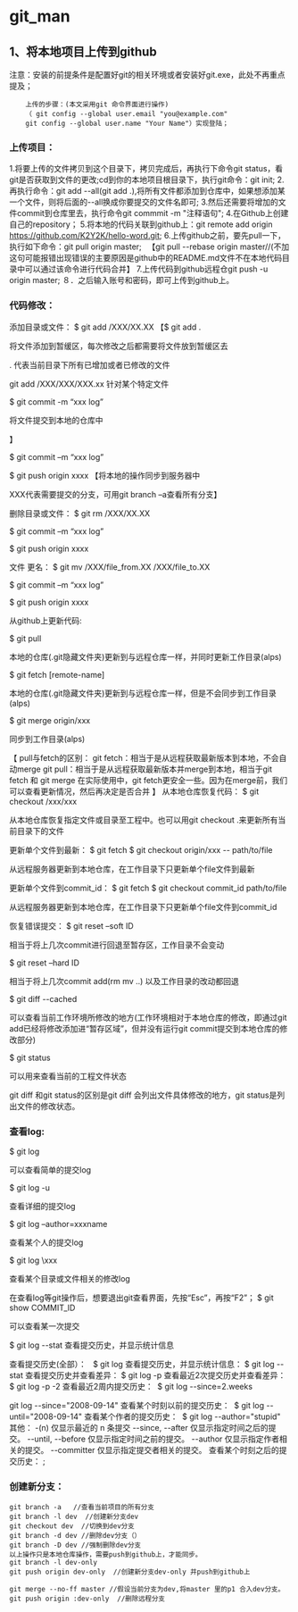 # git_man

## 1、将本地项目上传到github

注意：安装的前提条件是配置好git的相关环境或者安装好git.exe，此处不再重点提及；

        上传的步骤：(本文采用git 命令界面进行操作)
        （ git config --global user.email "you@example.com"
        git config --global user.name "Your Name"）实现登陆；
### 上传项目：

1.将要上传的文件拷贝到这个目录下，拷贝完成后，再执行下命令git status，看git是否获取到文件的更改;cd到你的本地项目根目录下，执行git命令：git init;
2.再执行命令：git add --all(git add .),将所有文件都添加到仓库中，如果想添加某一个文件，则将后面的--all换成你要提交的文件名即可;
3.然后还需要将增加的文件commit到仓库里去，执行命令git commmit -m "注释语句";
4.在Github上创建自己的repository；
5.将本地的代码关联到github上：git remote add origin https://github.com/K2Y2K/hello-word.git;
6.上传github之前，要先pull一下，执行如下命令：git pull origin master;
　【git pull --rebase origin master//(不加这句可能报错出现错误的主要原因是github中的README.md文件不在本地代码目录中可以通过该命令进行代码合并】
7.上传代码到github远程仓git push -u origin master;
８．之后输入账号和密码，即可上传到github上。

### 代码修改：

添加目录或文件：
$ git add /XXX/XX.XX
【$ git add .       

将文件添加到暂缓区，每次修改之后都需要将文件放到暂缓区去

. 代表当前目录下所有已增加或者已修改的文件

git add /XXX/XXX/XXX.xx  针对某个特定文件

$ git commit -m “xxx log” 

将文件提交到本地的仓库中

】

$ git commit –m “xxx log”

$ git push origin xxxx
【将本地的操作同步到服务器中

XXX代表需要提交的分支，可用git branch –a查看所有分支】

删除目录或文件：
$ git rm /XXX/XX.XX

$ git commit –m “xxx log”

$ git push origin xxxx

文件 更名：
$ git mv /XXX/file_from.XX /XXX/file_to.XX

$ git commit –m “xxx log”

$ git push origin xxxx

从github上更新代码:

$ git pull

本地的仓库(.git隐藏文件夹)更新到与远程仓库一样，并同时更新工作目录(alps)

$ git fetch [remote-name]

本地的仓库(.git隐藏文件夹)更新到与远程仓库一样，但是不会同步到工作目录(alps)

$ git merge origin/xxx

同步到工作目录(alps)

【
pull与fetch的区别：
git fetch：相当于是从远程获取最新版本到本地，不会自动merge 
git pull：相当于是从远程获取最新版本并merge到本地，相当于git fetch 和 git merge 
在实际使用中，git fetch更安全一些。因为在merge前，我们可以查看更新情况，然后再决定是否合并
】
从本地仓库恢复代码：
$ git checkout /xxx/xxx

从本地仓库恢复指定文件或目录至工程中。也可以用git checkout .来更新所有当前目录下的文件

更新单个文件到最新：
$ git fetch
$ git checkout origin/xxx -- path/to/file

从远程服务器更新到本地仓库，在工作目录下只更新单个file文件到最新

更新单个文件到commit_id：
$ git fetch
$ git checkout commit_id path/to/file

从远程服务器更新到本地仓库，在工作目录下只更新单个file文件到commit_id

恢复错误提交：
$ git reset –soft ID

相当于将上几次commit进行回退至暂存区，工作目录不会变动

$ git reset –hard ID

相当于将上几次commit  add(rm mv ..) 以及工作目录的改动都回退

$ git diff --cached

可以查看当前工作环境所修改的地方(工作环境相对于本地仓库的修改，即通过git add已经将修改添加进“暂存区域”，但并没有运行git commit提交到本地仓库的修改部分)

$ git status

可以用来查看当前的工程文件状态

git diff 和git status的区别是git diff 会列出文件具体修改的地方，git status是列出文件的修改状态。

### 查看log:

$ git log

可以查看简单的提交log

$ git log -u

查看详细的提交log

$ git log –author=xxxname

查看某个人的提交log

$ git log \xxx

查看某个目录或文件相关的修改log

在查看log等git操作后，想要退出git查看界面，先按“Esc”，再按“F2”；
$ git show COMMIT_ID

可以查看某一次提交

$ git log --stat 
查看提交历史，并显示统计信息

查看提交历史(全部）：  
$ git log
查看提交历史，并显示统计信息：
$ git log --stat
查看提交历史并查看差异：
$ git log -p
查看最近2次提交历史并查看差异：
$ git log -p -2
查看最近2周内提交历史： 
$ git log --since=2.weeks

git log --since="2008-09-14"
查看某个时刻以前的提交历史： 
$ git log --until="2008-09-14"
查看某个作者的提交历史：  $ git log --author="stupid"
其他：
-(n) 仅显示最近的 n 条提交
--since, --after 仅显示指定时间之后的提交。
--until, --before 仅显示指定时间之前的提交。
--author 仅显示指定作者相关的提交。
--committer 仅显示指定提交者相关的提交。
查看某个时刻之后的提交历史： ; 

### 创建新分支：

```
git branch -a   //查看当前项目的所有分支
git branch -l dev  //创建新分支dev
git checkout dev  //切换到dev分支
git branch -d dev //删除dev分支（）
git branch -D dev //强制删除dev分支
以上操作只是本地仓库操作，需要push到github上，才能同步。
git branch -l dev-only
git push origin dev-only  //创建新分支dev-only 并push到github上

git merge --no-ff master //假设当前分支为dev,将master 里的p1 合入dev分支。
git push origin :dev-only  //删除远程分支
```

